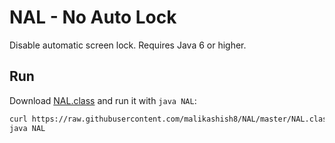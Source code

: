 # NAL - No Auto Lock

Disable automatic screen lock. Requires Java 6 or higher.

## Run
Download [NAL.class](https://raw.githubusercontent.com/malikashish8/NAL/master/NAL.class) and run it with `java NAL`:
```bash
curl https://raw.githubusercontent.com/malikashish8/NAL/master/NAL.class -o NAL.class
java NAL
```

